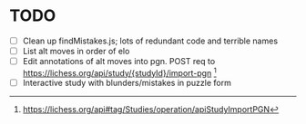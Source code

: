 # TODO

- [ ] Clean up findMistakes.js; lots of redundant code and terrible names
- [ ] List alt moves in order of elo
- [ ] Edit annotations of alt moves into pgn. POST req to https://lichess.org/api/study/{studyId}/import-pgn [^1]
- [ ] Interactive study with blunders/mistakes in puzzle form

 [^1]: https://lichess.org/api#tag/Studies/operation/apiStudyImportPGN 
